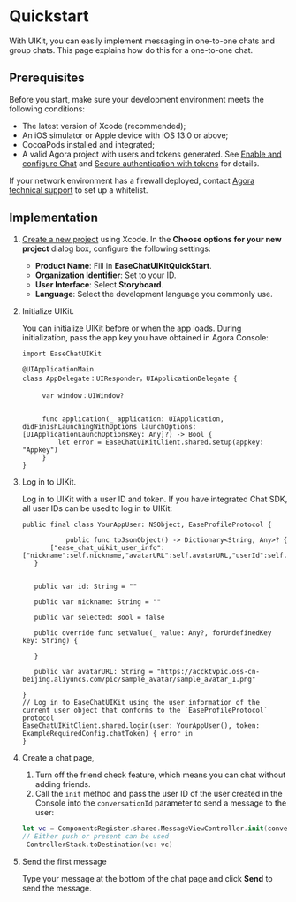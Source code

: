 # Quickstart

With UIKit, you can easily implement messaging in one-to-one chats and group chats. This page explains how do this for a one-to-one chat.

## Prerequisites

Before you start, make sure your development environment meets the following conditions:

- The latest version of Xcode (recommended);
- An iOS simulator or Apple device with iOS 13.0 or above;
- CocoaPods installed and integrated;
- A valid Agora project with users and tokens generated. See [Enable and configure Chat](https://docs.agora.io/en/agora-chat/get-started/enable) and [Secure authentication with tokens](https://docs.agora.io/en/agora-chat/develop/authentication) for details. 

If your network environment has a firewall deployed, contact [Agora technical support](mailto:support@agora.io) to set up a whitelist.

## Implementation

1. [Create a new project](https://developer.apple.com/cn/documentation/xcode/creating_an_xcode_project_for_an_app/) using Xcode. In the **Choose options for your new project** dialog box, configure the following settings: 

   - **Product Name**: Fill in **EaseChatUIKitQuickStart**.
   - **Organization Identifier**: Set to your ID.
   - **User Interface**: Select **Storyboard**.
   - **Language**: Select the development language you commonly use.

1. Initialize UIKit.

   You can initialize UIKit before or when the app loads. During initialization, pass the app key you have obtained in Agora Console:

    ```
    import EaseChatUIKit
        
    @UIApplicationMain
    class AppDelegate：UIResponder，UIApplicationDelegate {
    
         var window：UIWindow?
    
    
         func application(_ application: UIApplication, didFinishLaunchingWithOptions launchOptions: [UIApplicationLaunchOptionsKey: Any]?) -> Bool {
             let error = EaseChatUIKitClient.shared.setup(appkey: "Appkey")
         }
    }
    ```

1. Log in to UIKit.

    Log in to UIKit with a user ID and token. If you have integrated Chat SDK, all user IDs can be used to log in to UIKit:

    ```
    public final class YourAppUser: NSObject, EaseProfileProtocol {
   
               public func toJsonObject() -> Dictionary<String, Any>? {
           ["ease_chat_uikit_user_info":["nickname":self.nickname,"avatarURL":self.avatarURL,"userId":self.id]]
       }
       
       
       public var id: String = ""
           
       public var nickname: String = ""
           
       public var selected: Bool = false
       
       public override func setValue(_ value: Any?, forUndefinedKey key: String) {
           
       }
   
       public var avatarURL: String = "https://accktvpic.oss-cn-beijing.aliyuncs.com/pic/sample_avatar/sample_avatar_1.png"
   
    }
    // Log in to EaseChatUIKit using the user information of the current user object that conforms to the `EaseProfileProtocol` protocol
    EaseChatUIKitClient.shared.login(user: YourAppUser(), token: ExampleRequiredConfig.chatToken) { error in 
    }
    ```

1. Create a chat page,

   1. Turn off the friend check feature, which means you can chat without adding friends.
   1. Call the `init` method and pass the user ID of the user created in the Console into the `conversationId` parameter to send a message to the user:

    ```swift
    let vc = ComponentsRegister.shared.MessageViewController.init(conversationId: <#Create user's id#>, chatType: .chat)
    // Either push or present can be used
     ControllerStack.toDestination(vc: vc)
    ```
   
1. Send the first message

    Type your message at the bottom of the chat page and click **Send** to send the message.